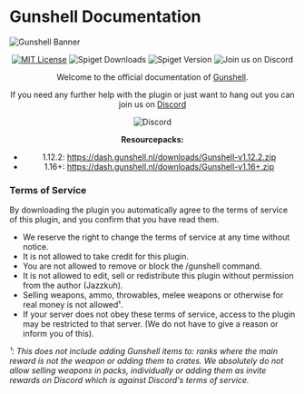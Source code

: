# Gunshell Documentation

![Gunshell Banner](https://i.imgur.com/R2NBe8B.png)

<center>

[![MIT License](https://img.shields.io/github/license/Jazzkuh/Gunshell?&logo=github)](License)
![Spiget Downloads](https://img.shields.io/spiget/downloads/76350?label=Downloads)
![Spiget Version](https://img.shields.io/spiget/version/76350?color=red&label=Version)
![Join us on Discord](https://img.shields.io/discord/811987858402574366.svg?label=&logo=discord&logoColor=ffffff&color=7389D8&labelColor=6A7EC2)

Welcome to the official documentation of [Gunshell](https://www.spigotmc.org/resources/76350/).

If you need any further help with the plugin or just want to hang out you can join us on [Discord](https://discord.gg/AvRpCUZ)

![Discord](https://discord.com/api/guilds/697454470249971833/widget.png?style=banner3)

**Resourcepacks:**
- 1.12.2: https://dash.gunshell.nl/downloads/Gunshell-v1.12.2.zip
- 1.16+: https://dash.gunshell.nl/downloads/Gunshell-v1.16+.zip

</center>

### Terms of Service
By downloading the plugin you automatically agree to the terms of service of this plugin, and you confirm that you have read them.

- We reserve the right to change the terms of service at any time without notice.
- It is not allowed to take credit for this plugin.
- You are not allowed to remove or block the /gunshell command.
- It is not allowed to edit, sell or redistribute this plugin without permission from the author (Jazzkuh).
- Selling weapons, ammo, throwables, melee weapons or otherwise for real money is not allowed¹.
- If your server does not obey these terms of service, access to the plugin may be restricted to that server. (We do not have to give a reason or inform you of this).

*¹: This does not include adding Gunshell items to: ranks where the main reward is not the weapon or adding them to crates. We absolutely do not allow selling weapons in packs, individually or adding them as invite rewards on Discord which is against Discord's terms of service.*
